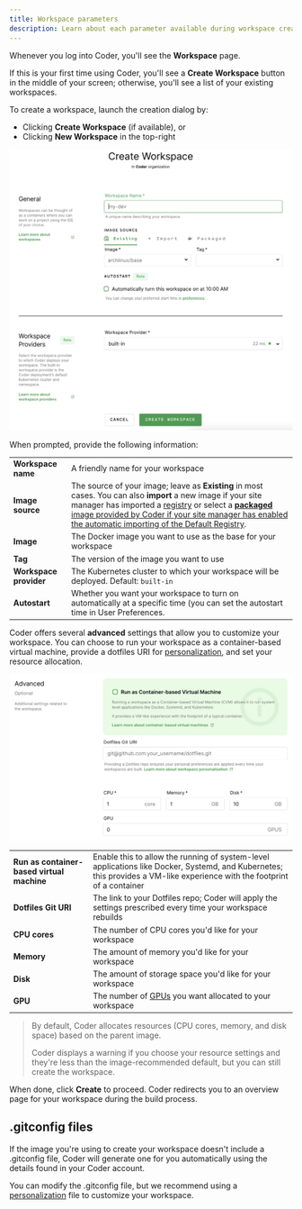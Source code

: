 ```yaml
---
title: Workspace parameters
description: Learn about each parameter available during workspace creation.
---
```


Whenever you log into Coder, you'll see the **Workspace** page.

If this is your first time using Coder, you'll see a **Create Workspace** button
in the middle of your screen; otherwise, you'll see a list of your existing
workspaces.

To create a workspace, launch the creation dialog by:

- Clicking **Create Workspace** (if available), or
- Clicking **New Workspace** in the top-right

![Create a workspace](../assets/workspaces/create-workspace.png)

When prompted, provide the following information:

<table>
    <tr>
        <td><b>Workspace name</b></td>
        <td>A friendly name for your workspace</td>
    </tr>
    <tr>
        <td><b>Image source</b></td>
        <td>The source of your image; leave as <b>Existing</b> in most cases.
        You can also <b>import</b> a new image if your site manager has imported
            a <a href="../admin/registries/index.md">registry</a> or select a <b><a
            href="https://github.com/cdr/enterprise-images">packaged</
            a></b> image provided by Coder if your site manager has
            enabled the automatic importing of the <a
            href="../admin/registries/default-registry.md">Default Registry</a>.
        </td>
    </tr>
    <tr>
        <td><b>Image</b></td>
        <td>The Docker image you want to use as the base for your workspace</td>
    </tr>
    <tr>
        <td><b>Tag</b></td>
        <td>The version of the image you want to use</td>
    </tr>
    <tr>
        <td><b>Workspace provider</b></td>
        <td>The Kubernetes cluster to which your workspace will be deployed.
        Default: <code>built-in</code></td>
    </tr>
        <tr>
        <td><b>Autostart</b></td>
        <td>Whether you want your workspace to turn on automatically at a
        specific time (you can set the autostart time in User Preferences.</td>
    </tr>
</table>

Coder offers several **advanced** settings that allow you to customize your
workspace. You can choose to run your workspace as a container-based virtual
machine, provide a dotfiles URI for [personalization](personalization.md), and
set your resource allocation.

![Workspace setup advanced settings](../assets/workspaces/advanced-workspace-config.png)

<table>
    <tr>
        <td><b>Run as container-based virtual machine</b></td>
        <td>Enable this to allow the running of system-level applications like
        Docker, Systemd, and Kubernetes; this provides a VM-like experience with
        the footprint of a container</td>
    </tr>
    <tr>
        <td><b>Dotfiles Git URI</b></td>
        <td>The link to your Dotfiles repo; Coder will apply the settings
        prescribed every time your workspace rebuilds</td>
    </tr>
    <tr>
        <td><b>CPU cores</b></td>
        <td>The number of CPU cores you'd like for your workspace</td>
    </tr>
    <tr>
        <td><b>Memory</b></td>
        <td>The amount of memory you'd like for your workspace</td>
    </tr>
    <tr>
        <td><b>Disk</b></td>
        <td>The amount of storage space you'd like for your workspace</td>
    </tr>
    <tr>
        <td><b>GPU</b></td>
        <td>The number of
        <a href="../admin/workspace-management/gpu-acceleration.md">GPUs</a>
        you want allocated to your workspace</td>
    </tr>
</table>

> By default, Coder allocates resources (CPU cores, memory, and disk space)
> based on the parent image.
>
> Coder displays a warning if you choose your resource settings and they're less
> than the image-recommended default, but you can still create the workspace.

When done, click **Create** to proceed. Coder redirects you to an overview page
for your workspace during the build process.

## .gitconfig files

If the image you're using to create your workspace doesn't include a .gitconfig
file, Coder will generate one for you automatically using the details found in
your Coder account.

You can modify the .gitconfig file, but we recommend using a
[personalization](personalization.md) file to customize your workspace.
